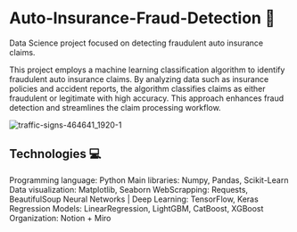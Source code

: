 # Auto-Insurance-Fraud-Detection 🚗
Data Science project focused on detecting fraudulent auto insurance claims.

This project employs a machine learning classification algorithm to identify fraudulent auto insurance claims. By analyzing data such as insurance policies and accident reports, the algorithm classifies claims as either fraudulent or legitimate with high accuracy. This approach enhances fraud detection and streamlines the claim processing workflow.

![traffic-signs-464641_1920-1](https://github.com/user-attachments/assets/2fcf7e1c-91a7-4661-97bf-344796aad03b)

## Technologies 💻
Programming language: Python
Main libraries: Numpy, Pandas, Scikit-Learn
Data visualization: Matplotlib, Seaborn
WebScrapping: Requests, BeautifulSoup
Neural Networks | Deep Learning: TensorFlow, Keras
Regression Models: LinearRegression, LightGBM, CatBoost, XGBoost
Organization: Notion + Miro
